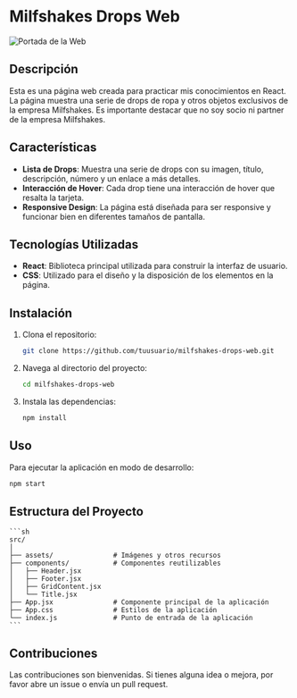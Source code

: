 # Milfshakes Drops Web

![Portada de la Web](ruta/a/la/imagen/portada.jpg)

## Descripción

Esta es una página web creada para practicar mis conocimientos en React. La página muestra una serie de drops de ropa y otros objetos exclusivos de la empresa Milfshakes. Es importante destacar que no soy socio ni partner de la empresa Milfshakes.

## Características

- **Lista de Drops**: Muestra una serie de drops con su imagen, título, descripción, número y un enlace a más detalles.
- **Interacción de Hover**: Cada drop tiene una interacción de hover que resalta la tarjeta.
- **Responsive Design**: La página está diseñada para ser responsive y funcionar bien en diferentes tamaños de pantalla.

## Tecnologías Utilizadas

- **React**: Biblioteca principal utilizada para construir la interfaz de usuario.
- **CSS**: Utilizado para el diseño y la disposición de los elementos en la página.

## Instalación

1. Clona el repositorio:
    ```sh
    git clone https://github.com/tuusuario/milfshakes-drops-web.git
    ```
2. Navega al directorio del proyecto:
    ```sh
    cd milfshakes-drops-web
    ```
3. Instala las dependencias:
    ```sh
    npm install
    ```

## Uso

Para ejecutar la aplicación en modo de desarrollo:
```sh
npm start
```

## Estructura del Proyecto
    ```sh
    src/
    │
    ├── assets/               # Imágenes y otros recursos
    ├── components/           # Componentes reutilizables
    │   ├── Header.jsx
    │   ├── Footer.jsx
    │   ├── GridContent.jsx
    │   └── Title.jsx
    ├── App.jsx               # Componente principal de la aplicación
    ├── App.css               # Estilos de la aplicación
    └── index.js              # Punto de entrada de la aplicación
    ```

## Contribuciones

Las contribuciones son bienvenidas. Si tienes alguna idea o mejora, por favor abre un issue o envía un pull request.
